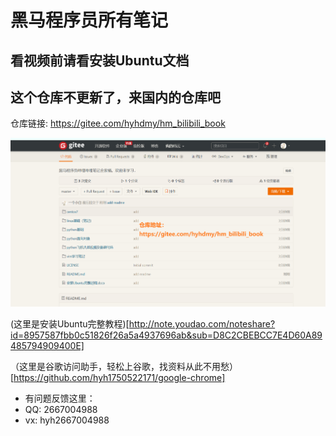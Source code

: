 # 黑马程序员所有笔记

## 看视频前请看安装Ubuntu文档

## 这个仓库不更新了，来国内的仓库吧

仓库链接: https://gitee.com/hyhdmy/hm_bilibili_book

![gitee仓库](gitee页面.png)



(这里是安装Ubuntu完整教程)[http://note.youdao.com/noteshare?id=8957587fbb0c51826f26a5a4937696ab&sub=D8C2CBEBCC7E4D60A89485794909400E]

（这里是谷歌访问助手，轻松上谷歌，找资料从此不用愁）[https://github.com/hyh1750522171/google-chrome]

* 有问题反馈这里：
* QQ: 2667004988
* vx: hyh2667004988